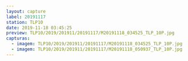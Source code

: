 ```yaml
---
layout: capture
label: 20191117
station: TLP10
date: 2019-11-18 03:45:25
preview: TLP10/2019/201911/20191117/M20191118_034525_TLP_10P.jpg
capturas:
  - imagem: TLP10/2019/201911/20191117/M20191118_034525_TLP_10P.jpg
  - imagem: TLP10/2019/201911/20191117/M20191118_050937_TLP_10P.jpg
---
```

